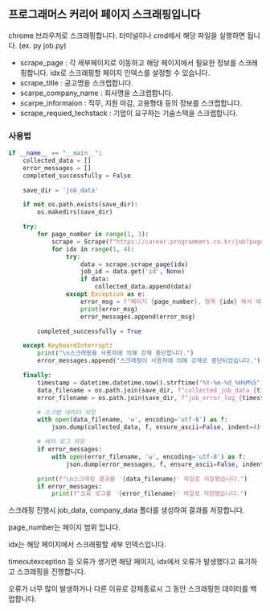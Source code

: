 ## 프로그래머스 커리어 페이지 스크래핑입니다

chrome 브라우저로 스크래핑합니다.
터미널이나 cmd에서 해당 파일을 실행하면 됩니다. (ex. py job.py)

- scrape_page : 각 세부페이지로 이동하고 해당 페이지에서 필요한 정보를 스크래핑합니다. idx로 스크래핑할 페이지 인덱스를 설정할 수 있습니다.
- scrape_title : 공고명을 스크랩합니다.
- scarpe_company_name : 회사명을 스크랩합니다.
- scarpe_informaion : 직무, 지원 마감, 고용형태 등의 정보를 스크랩합니다.
- scrape_requied_techstack : 기업이 요구하는 기술스택을 스크랩합니다.

### 사용법
```python
if __name__ == "__main__":
    collected_data = []
    error_messages = []
    completed_successfully = False

    save_dir = 'job_data'

    if not os.path.exists(save_dir):
        os.makedirs(save_dir)

    try:
        for page_number in range(1, 3):
            scrape = Scrape(f"https://career.programmers.co.kr/job?page={page_number}&order=recent")
            for idx in range(1, 4):
                try:
                    data = scrape.scrape_page(idx)
                    job_id = data.get('id', None)
                    if data:
                        collected_data.append(data)
                except Exception as e:
                    error_msg = f"페이지 {page_number}, 항목 {idx} 에서 에러 발생: {str(e)}"
                    print(error_msg)
                    error_messages.append(error_msg)

        completed_successfully = True

    except KeyboardInterrupt:
        print("\n스크래핑을 사용자에 의해 강제 중단합니다.")
        error_messages.append("스크래핑이 사용자에 의해 강제로 중단되었습니다.")

    finally:
        timestamp = datetime.datetime.now().strftime("%Y-%m-%d_%H%M%S")
        data_filename = os.path.join(save_dir, f"collected_job_data_{timestamp}_{'completed' if completed_successfully else 'interrupted'}.json")
        error_filename = os.path.join(save_dir, f"job_error_log_{timestamp}.json")

        # 스크랩 데이터 저장
        with open(data_filename, 'w', encoding='utf-8') as f:
            json.dump(collected_data, f, ensure_ascii=False, indent=4)

        # 에러 로그 저장
        if error_messages:
            with open(error_filename, 'w', encoding='utf-8') as f:
                json.dump(error_messages, f, ensure_ascii=False, indent=4)

        print(f"\n스크래핑 결과를 '{data_filename}' 파일로 저장했습니다.")
        if error_messages:
            print(f"오류 로그를 '{error_filename}' 파일로 저장했습니다.")
```

스크래핑 진행시 job_data, company_data 폴더를 생성하여 결과를 저장합니다.

page_number는 페이지 범위 입니다.

idx는 해당 페이지에서 스크래핑할 세부 인덱스입니다.

timeoutexception 등 오류가 생기면 해당 페이지, idx에서 오류가 발생했다고 표기하고 스크래핑을 진행합니다.

오류가 너무 많이 발생하거나 다른 이유로 강제종료시 그 동안 스크래핑한 데이터를 백업합니다.

